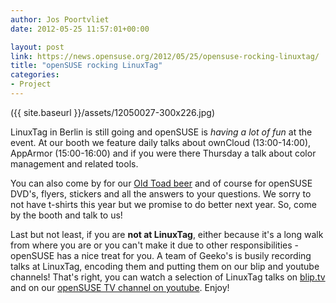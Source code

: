 ```yaml
---
author: Jos Poortvliet
date: 2012-05-25 11:57:01+00:00

layout: post
link: https://news.opensuse.org/2012/05/25/opensuse-rocking-linuxtag/
title: "openSUSE rocking LinuxTag"
categories:
- Project
---
```

({{ site.baseurl }}/assets/12050027-300x226.jpg)

LinuxTag in Berlin is still going and openSUSE is _having a lot of fun_ at the event. At our booth we feature daily talks about ownCloud (13:00-14:00), AppArmor (15:00-16:00) and if you were there Thursday a talk about color management and related tools.

You can also come by for our [Old Toad beer](http://en.opensuse.org/openSUSE:Beer) and of course for openSUSE DVD's, flyers, stickers and all the answers to your questions. We sorry to not have t-shirts this year but we promise to do better next year. So, come by the booth and talk to us!

Last but not least, if you are **not at LinuxTag**, either because it's a long walk from where you are or you can't make it due to other responsibilities - openSUSE has a nice treat for you. A team of Geeko's is busily recording talks at LinuxTag, encoding them and putting them on our blip and youtube channels! That's right, you can watch a selection of LinuxTag talks on [blip.tv](http://blip.tv/opensuse) and on our [openSUSE TV channel on youtube](http://www.youtube.com/user/opensusetv). Enjoy!

		
